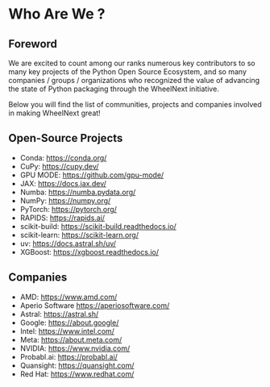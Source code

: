 
# Who Are We ?

## Foreword

We are excited to count among our ranks numerous key contributors to so many key projects of the Python Open Source
Ecosystem, and so many companies / groups / organizations who recognized the value of advancing the state of Python
packaging through the WheelNext initiative.

Below you will find the list of communities, projects and companies involved in making WheelNext great!

## Open-Source Projects

- Conda: <https://conda.org/>
- CuPy: <https://cupy.dev/>
- GPU MODE: <https://github.com/gpu-mode/>
- JAX: <https://docs.jax.dev/>
- Numba: <https://numba.pydata.org/>
- NumPy: <https://numpy.org/>
- PyTorch: <https://pytorch.org/>
- RAPIDS: <https://rapids.ai/>
- scikit-build: <https://scikit-build.readthedocs.io/>
- scikit-learn: <https://scikit-learn.org/>
- uv: <https://docs.astral.sh/uv/>
- XGBoost: <https://xgboost.readthedocs.io/>

## Companies

- AMD: <https://www.amd.com/>
- Aperio Software <https://aperiosoftware.com/>
- Astral: <https://astral.sh/>
- Google: <https://about.google/>
- Intel: <https://www.intel.com/>
- Meta: <https://about.meta.com/>
- NVIDIA: <https://www.nvidia.com/>
- Probabl.ai: <https://probabl.ai/>
- Quansight: <https://quansight.com/>
- Red Hat: <https://www.redhat.com/>
